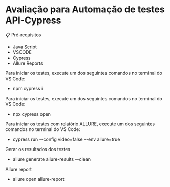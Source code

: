 # Avaliação para Automação de testes API-Cypress



📋 Pré-requisitos
- Java Script
- VSCODE
- Cypress
- Allure Reports


Para iniciar os testes, execute um dos seguintes comandos no terminal do VS Code:
- npm cypress i

Para iniciar os testes, execute um dos seguintes comandos no terminal do VS Code:
- npx cypress open

Para iniciar os testes com relatório ALLURE, execute um dos seguintes comandos no terminal do VS Code:
- cypress run --config video=false --env allure=true

Gerar os resultados dos testes
- allure generate allure-results --clean

Allure report
- allure open allure-report
